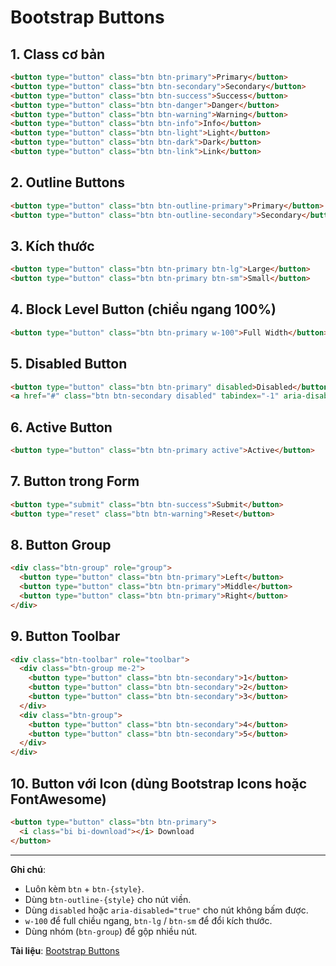 # Bootstrap Buttons

## 1. Class cơ bản
```html
<button type="button" class="btn btn-primary">Primary</button>
<button type="button" class="btn btn-secondary">Secondary</button>
<button type="button" class="btn btn-success">Success</button>
<button type="button" class="btn btn-danger">Danger</button>
<button type="button" class="btn btn-warning">Warning</button>
<button type="button" class="btn btn-info">Info</button>
<button type="button" class="btn btn-light">Light</button>
<button type="button" class="btn btn-dark">Dark</button>
<button type="button" class="btn btn-link">Link</button>
```

## 2. Outline Buttons
```html
<button type="button" class="btn btn-outline-primary">Primary</button>
<button type="button" class="btn btn-outline-secondary">Secondary</button>
```

## 3. Kích thước
```html
<button type="button" class="btn btn-primary btn-lg">Large</button>
<button type="button" class="btn btn-primary btn-sm">Small</button>
```

## 4. Block Level Button (chiều ngang 100%)
```html
<button type="button" class="btn btn-primary w-100">Full Width</button>
```

## 5. Disabled Button
```html
<button type="button" class="btn btn-primary" disabled>Disabled</button>
<a href="#" class="btn btn-secondary disabled" tabindex="-1" aria-disabled="true">Disabled Link</a>
```

## 6. Active Button
```html
<button type="button" class="btn btn-primary active">Active</button>
```

## 7. Button trong Form
```html
<button type="submit" class="btn btn-success">Submit</button>
<button type="reset" class="btn btn-warning">Reset</button>
```

## 8. Button Group
```html
<div class="btn-group" role="group">
  <button type="button" class="btn btn-primary">Left</button>
  <button type="button" class="btn btn-primary">Middle</button>
  <button type="button" class="btn btn-primary">Right</button>
</div>
```

## 9. Button Toolbar
```html
<div class="btn-toolbar" role="toolbar">
  <div class="btn-group me-2">
    <button type="button" class="btn btn-secondary">1</button>
    <button type="button" class="btn btn-secondary">2</button>
    <button type="button" class="btn btn-secondary">3</button>
  </div>
  <div class="btn-group">
    <button type="button" class="btn btn-secondary">4</button>
    <button type="button" class="btn btn-secondary">5</button>
  </div>
</div>
```

## 10. Button với Icon (dùng Bootstrap Icons hoặc FontAwesome)
```html
<button type="button" class="btn btn-primary">
  <i class="bi bi-download"></i> Download
</button>
```

---
**Ghi chú**:
- Luôn kèm `btn` + `btn-{style}`.
- Dùng `btn-outline-{style}` cho nút viền.
- Dùng `disabled` hoặc `aria-disabled="true"` cho nút không bấm được.
- `w-100` để full chiều ngang, `btn-lg` / `btn-sm` để đổi kích thước.
- Dùng nhóm (`btn-group`) để gộp nhiều nút.

**Tài liệu**: [Bootstrap Buttons](https://getbootstrap.com/docs/5.3/components/buttons/)
